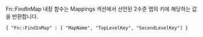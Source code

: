 
Fn::FindInMap 내장 함수는 Mappings 섹션에서 선언된 2수준 맵의 키에 해당하는 값을 반환합니다.

```
{ "Fn::FindInMap" : [ "MapName", "TopLevelKey", "SecondLevelKey"] }
```
